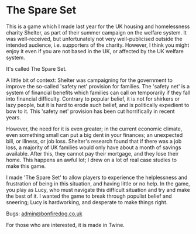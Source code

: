 # The Spare Set

This is a game which I made last year for the UK housing and homelessness charity Shelter, as part of their summer campaign on the welfare system. It was well-received, but unfortunately not very well-publicised outside the intended audience, i.e. supporters of the charity. However, I think you might enjoy it even if you are not based in the UK, or affected by the UK welfare system. 

It's called The Spare Set.

A little bit of context: Shelter was campaigning for the government to improve the so-called 'safety net' provision for families. The 'safety net' is a system of financial benefits which families can call on temporarily if they fall into financial difficulty. Contrary to popular belief, it is not for shirkers or lazy people, but it is hard to erode such belief, and is politically expedient to bow to it. This 'safety net' provision has been cut horrifically in recent years.

However, the need for it is even greater; in the current economic climate, even something small can put a big dent in your finances; an unexpected bill, or illness, or job loss. Shelter's research found that if there was a job loss, a majority of UK families would only have about a month of savings available. After this, they cannot pay their mortgage, and they lose their home. This happens an awful lot; I drew on a lot of real case studies to make this game.  

I made 'The Spare Set' to allow players to experience the helplessness and frustration of being in this situation, and having little or no help. In the game, you play as Lucy, who must navigate this difficult situation and try and make the best of it. I wanted the game to break through populist belief and sneering; Lucy is hardworking, and desperate to make things right. 

Bugs: admin@bonfiredog.co.uk

For those who are interested, it is made in Twine.

